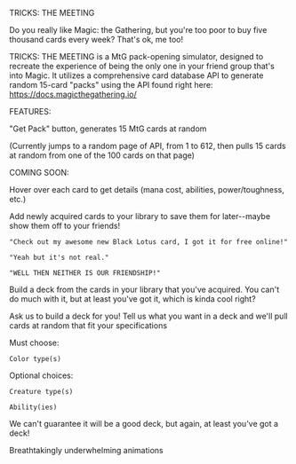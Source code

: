 TRICKS: THE MEETING

Do you really like Magic: the Gathering, but you're too poor to buy five thousand cards every week?
That's ok, me too!

TRICKS: THE MEETING is a MtG pack-opening simulator, designed to recreate the experience of being the only one in your friend group that's into Magic. It utilizes a comprehensive card database API to generate random 15-card "packs" using the API found right here: https://docs.magicthegathering.io/

FEATURES:

"Get Pack" button, generates 15 MtG cards at random

(Currently jumps to a random page of API, from 1 to 612, then pulls 15 cards at random from one of the 100 cards on that page)

COMING SOON:

Hover over each card to get details (mana cost, abilities, power/toughness, etc.) 

Add newly acquired cards to your library to save them for later--maybe show them off to your friends!

    "Check out my awesome new Black Lotus card, I got it for free online!"

    "Yeah but it's not real."

    "WELL THEN NEITHER IS OUR FRIENDSHIP!"

Build a deck from the cards in your library that you've acquired. You can't do much with it, but at least you've got it, which is kinda cool right?

Ask us to build a deck for you! Tell us what you want in a deck and we'll pull cards at random that fit your specifications

Must choose:

    Color type(s)

Optional choices:

    Creature type(s)

    Ability(ies)

We can't guarantee it will be a good deck, but again, at least you've got a deck!

Breathtakingly underwhelming animations